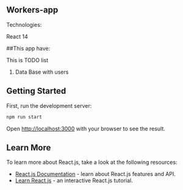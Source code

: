 ## Workers-app


Technologies:

React 14


##This app have:

This is TODO list

1. Data Base with users


## Getting Started

First, run the development server:

```bash
npm run start
```

Open [http://localhost:3000](http://localhost:3000) with your browser to see the result.

## Learn More

To learn more about React.js, take a look at the following resources:

- [React.js Documentation](https://reactjs.org) - learn about React.js features and API.
- [Learn React.js](https://reactjs.org/tutorial/tutorial.html) - an interactive React.js tutorial.

